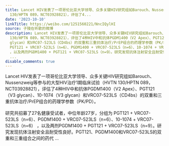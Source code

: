 ```yaml
---
title: Lancet HIV发表了一项哥伦比亚大学领导、众多关键HIV研究组如Barouch、Nussenzweig等参与的大型HIV治疗1期临床试验（HVTN
  130/HPTN 089，NCT03928821），评估了4...
date: '2023-10-10'
linkTitle: https://weibo.com/1251560221/NncIQylHI
source: 子陵在听歌的微博
description: Lancet HIV发表了一项哥伦比亚大学领导、众多关键HIV研究组如Barouch、Nussenzweig等参与的大型HIV治疗1期临床试验（HVTN
  130/HPTN 089，NCT03928821），评估了4种HIV中和抗体PGDM1400（V2 Apex）、PGT121（V3 glycan）、10-1074（V3
  glycan）和VRC07-523LS（CD4bs）的双重和三重抗体治疗/PrEP组合的药理学参数（PK/PD）。<br><br>研究共招募了27名健康受试者，中位年龄27岁，分组为
  PGT121 + VRC07-523LS（n=6）、PGDM1400 + VRC07-523LS（n=6）、10-1074 + VRC07-523LS（n=6）
  ，以及两剂PGDM1400 + PGT121 + VRC07-523LS（n=9）。研究发现抗体注射安全且耐受性良好。PGT121、PGDM1400和VRC07-523LS的双重和三重组合之间的药代
  ...
disable_comments: true
---
```

Lancet HIV发表了一项哥伦比亚大学领导、众多关键HIV研究组如Barouch、Nussenzweig等参与的大型HIV治疗1期临床试验（HVTN 130/HPTN 089，NCT03928821），评估了4种HIV中和抗体PGDM1400（V2 Apex）、PGT121（V3 glycan）、10-1074（V3 glycan）和VRC07-523LS（CD4bs）的双重和三重抗体治疗/PrEP组合的药理学参数（PK/PD）。<br><br>研究共招募了27名健康受试者，中位年龄27岁，分组为 PGT121 + VRC07-523LS（n=6）、PGDM1400 + VRC07-523LS（n=6）、10-1074 + VRC07-523LS（n=6） ，以及两剂PGDM1400 + PGT121 + VRC07-523LS（n=9）。研究发现抗体注射安全且耐受性良好。PGT121、PGDM1400和VRC07-523LS的双重和三重组合之间的药代 ...
